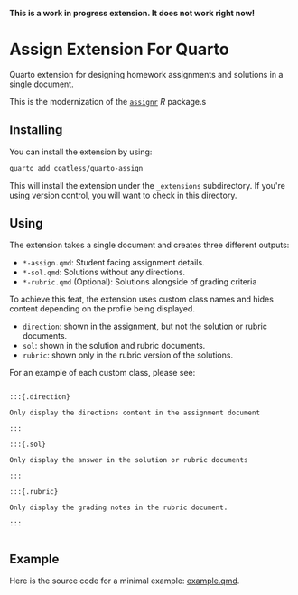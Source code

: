 **This is a work in progress extension. It does not work right now!**

# Assign Extension For Quarto

Quarto extension for designing homework assignments and solutions in a single document.

This is the modernization of the [`assignr`](https://github.com/r-assist/assignr) _R_ package.s

## Installing

You can install the extension by using: 

```bash
quarto add coatless/quarto-assign
```

This will install the extension under the `_extensions` subdirectory.
If you're using version control, you will want to check in this directory.

## Using

The extension takes a single document and creates three different outputs:

- `*-assign.qmd`: Student facing assignment details.
- `*-sol.qmd`: Solutions without any directions.
- `*-rubric.qmd` (Optional): Solutions alongside of grading criteria

To achieve this feat, the extension uses custom class names and hides content depending on the profile being displayed.

- `direction`: shown in the assignment, but not the solution or rubric documents.
- `sol`: shown in the solution and rubric documents.
- `rubric`: shown only in the rubric version of the solutions.

For an example of each custom class, please see: 

````

:::{.direction}

Only display the directions content in the assignment document

:::

:::{.sol}

Only display the answer in the solution or rubric documents

:::

:::{.rubric}

Only display the grading notes in the rubric document.

:::


````

## Example

Here is the source code for a minimal example: [example.qmd](example.qmd).

